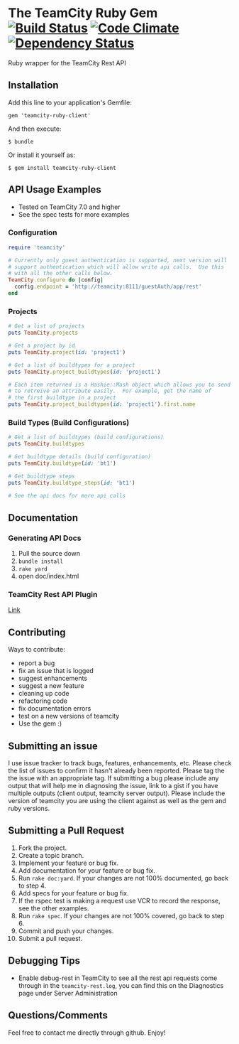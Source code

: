 # The TeamCity Ruby Gem [![Build Status](https://secure.travis-ci.org/jperry/teamcity-ruby-client.png?branch=master)](http://travis-ci.org/jperry/teamcity-ruby-client) [![Code Climate](https://codeclimate.com/github/jperry/teamcity-ruby-client.png)](https://codeclimate.com/github/jperry/teamcity-ruby-client) [![Dependency Status](https://gemnasium.com/jperry/teamcity-ruby-client.png)](https://gemnasium.com/jperry/teamcity-ruby-client)

Ruby wrapper for the TeamCity Rest API

## Installation

Add this line to your application's Gemfile:

    gem 'teamcity-ruby-client'

And then execute:

    $ bundle

Or install it yourself as:

    $ gem install teamcity-ruby-client

## API Usage Examples

* Tested on TeamCity 7.0 and higher
* See the spec tests for more examples

### Configuration

```ruby
require 'teamcity'

# Currently only guest authentication is supported, next version will
# support authentication which will allow write api calls.  Use this
# with all the other calls below.
TeamCity.configure do |config|
  config.endpoint = 'http://teamcity:8111/guestAuth/app/rest'
end
```

### Projects

```ruby
# Get a list of projects
puts TeamCity.projects

# Get a project by id
puts TeamCity.project(id: 'project1')

# Get a list of buildtypes for a project
puts TeamCity.project_buildtypes(id: 'project1')

# Each item returned is a Hashie::Mash object which allows you to send messages
# to retreive an attribute easily.  For example, get the name of
# the first buildtype in a project
puts TeamCity.project_buildtypes(id: 'project1').first.name
```

### Build Types (Build Configurations)

```ruby
# Get a list of buildtypes (build configurations)
puts TeamCity.buildtypes

# Get buildtype details (build configuration)
puts TeamCity.buildtype(id: 'bt1')

# Get buildtype steps
puts TeamCity.buildtype_steps(id: 'bt1')

# See the api docs for more api calls
```

## Documentation

### Generating API Docs

1. Pull the source down
2. ```bundle install```
3. ```rake yard```
4. open doc/index.html

### TeamCity Rest API Plugin

[Link](http://confluence.jetbrains.com/display/TW/REST+API+Plugin)

## Contributing

Ways to contribute:

* report a bug
* fix an issue that is logged
* suggest enhancements
* suggest a new feature
* cleaning up code
* refactoring code
* fix documentation errors
* test on a new versions of teamcity
* Use the gem :)

## Submitting an issue

I use issue tracker to track bugs, features, enhancements, etc.  Please check the list of issues to confirm
it hasn't already been reported.  Please tag the the issue with an appropriate tag.  If submitting a bug please
include any output that will help me in diagnosing the issue, link to a gist if you have multiple outputs 
(client output, teamcity server output).  Please include the version of teamcity you are using
the client against as well as the gem and ruby versions.

## Submitting a Pull Request

1. Fork the project.
2. Create a topic branch.
3. Implement your feature or bug fix.
4. Add documentation for your feature or bug fix.
5. Run ```rake doc:yard```. If your changes are not 100% documented, go back to step 4.
6. Add specs for your feature or bug fix.
7. If the rspec test is making a request use VCR to record the response, see the other examples.
7. Run ```rake spec```. If your changes are not 100% covered, go back to step 6.
8. Commit and push your changes.
9. Submit a pull request.

## Debugging Tips

* Enable debug-rest in TeamCity to see all the rest api requests come through in the `teamcity-rest.log`, you can find this on the Diagnostics page under Server Administration

## Questions/Comments

Feel free to contact me directly through github.  Enjoy!

